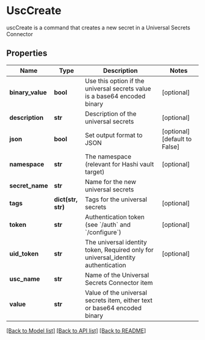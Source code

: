 # UscCreate

uscCreate is a command that creates a new secret in a Universal Secrets Connector
## Properties
Name | Type | Description | Notes
------------ | ------------- | ------------- | -------------
**binary_value** | **bool** | Use this option if the universal secrets value is a base64 encoded binary | [optional] 
**description** | **str** | Description of the universal secrets | [optional] 
**json** | **bool** | Set output format to JSON | [optional] [default to False]
**namespace** | **str** | The namespace (relevant for Hashi vault target) | [optional] 
**secret_name** | **str** | Name for the new universal secrets | 
**tags** | **dict(str, str)** | Tags for the universal secrets | [optional] 
**token** | **str** | Authentication token (see &#x60;/auth&#x60; and &#x60;/configure&#x60;) | [optional] 
**uid_token** | **str** | The universal identity token, Required only for universal_identity authentication | [optional] 
**usc_name** | **str** | Name of the Universal Secrets Connector item | 
**value** | **str** | Value of the universal secrets item, either text or base64 encoded binary | 

[[Back to Model list]](../README.md#documentation-for-models) [[Back to API list]](../README.md#documentation-for-api-endpoints) [[Back to README]](../README.md)


